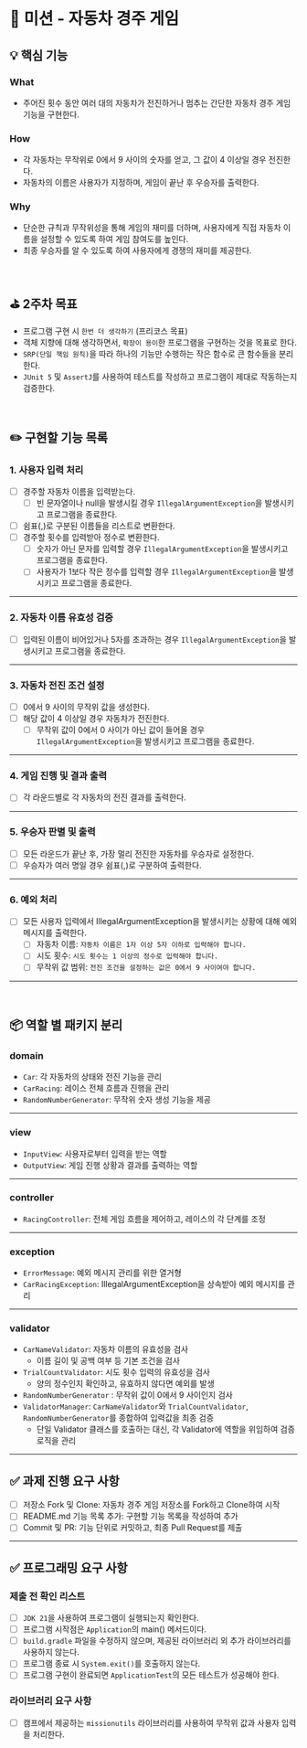 # 🚗 미션 - 자동차 경주 게임
## 💡 핵심 기능
### What
- 주어진 횟수 동안 여러 대의 자동차가 전진하거나 멈추는 간단한 자동차 경주 게임 기능을 구현한다.

### How
- 각 자동차는 무작위로 0에서 9 사이의 숫자를 얻고, 그 값이 4 이상일 경우 전진한다.
- 자동차의 이름은 사용자가 지정하며, 게임이 끝난 후 우승자를 출력한다.

### Why
- 단순한 규칙과 무작위성을 통해 게임의 재미를 더하며, 사용자에게 직접 자동차 이름을 설정할 수 있도록 하여 게임 참여도를 높인다.
- 최종 우승자를 알 수 있도록 하여 사용자에게 경쟁의 재미를 제공한다.

<br/>

## ⛳️ 2주차 목표
- 프로그램 구현 시 `한번 더 생각하기` (프리코스 목표)
- 객체 지향에 대해 생각하면서, `확장이 용이`한 프로그램을 구현하는 것을 목표로 한다.
- `SRP(단일 책임 원칙)`을 따라 하나의 기능만 수행하는 작은 함수로 큰 함수들을 분리한다.
- `JUnit 5` 및 `AssertJ`를 사용하여 테스트를 작성하고 프로그램이 제대로 작동하는지 검증한다.

<br/>

## ✏️ 구현할 기능 목록
### 1. 사용자 입력 처리
- [ ] 경주할 자동차 이름을 입력받는다.
    - [ ] 빈 문자열이나 null을 발생시킬 경우 `IllegalArgumentException`을 발생시키고 프로그램을 종료한다.
- [ ] 쉼표(,)로 구분된 이름들을 리스트로 변환한다.
- [ ] 경주할 횟수를 입력받아 정수로 변환한다. 
    - [ ] 숫자가 아닌 문자를 입력할 경우 `IllegalArgumentException`을 발생시키고 프로그램을 종료한다.
    - [ ] 사용자가 1보다 작은 정수를 입력할 경우 `IllegalArgumentException`을 발생시키고 프로그램을 종료한다.
---
### 2. 자동차 이름 유효성 검증
- [ ] 입력된 이름이 비어있거나 5자를 초과하는 경우 `IllegalArgumentException`을 발생시키고 프로그램을 종료한다.
---
### 3. 자동차 전진 조건 설정
- [ ] 0에서 9 사이의 무작위 값을 생성한다.
- [ ] 해당 값이 4 이상일 경우 자동차가 전진한다.
    - [ ] 무작위 값이 0에서 0 사이가 아닌 값이 들어올 경우 `IllegalArgumentException`을 발생시키고 프로그램을 종료한다.
---
### 4. 게임 진행 및 결과 출력
- [ ] 각 라운드별로 각 자동차의 전진 결과를 출력한다.
---
### 5. 우승자 판별 및 출력
- [ ] 모든 라운드가 끝난 후, 가장 멀리 전진한 자동차를 우승자로 설정한다.
- [ ] 우승자가 여러 명일 경우 쉼표(,)로 구분하여 출력한다.
---
### 6. 예외 처리
- [ ] 모든 사용자 입력에서 IllegalArgumentException을 발생시키는 상황에 대해 예외 메시지를 출력한다.
    - [ ] 자동차 이름: `자동차 이름은 1자 이상 5자 이하로 입력해야 합니다.`
    - [ ] 시도 횟수: `시도 횟수는 1 이상의 정수로 입력해야 합니다.`
    - [ ] 무작위 값 범위: `전진 조건을 설정하는 값은 0에서 9 사이여야 합니다.`
---
<br/>

## 📦 역할 별 패키지 분리
### domain
- `Car`: 각 자동차의 상태와 전진 기능을 관리
- `CarRacing`: 레이스 전체 흐름과 진행을 관리
- `RandomNumberGenerator`: 무작위 숫자 생성 기능을 제공
---
### view
- `InputView`: 사용자로부터 입력을 받는 역할
- `OutputView`: 게임 진행 상황과 결과를 출력하는 역할
---
### controller
- `RacingController`: 전체 게임 흐름을 제어하고, 레이스의 각 단계를 조정 
---
### exception
- `ErrorMessage`: 예외 메시지 관리를 위한 열거형
- `CarRacingException`: IllegalArgumentException을 상속받아 예외 메시지를 관리
---
### validator
- `CarNameValidator`: 자동차 이름의 유효성을 검사 
    - 이름 길이 및 공백 여부 등 기본 조건을 검사
- `TrialCountValidator`: 시도 횟수 입력의 유효성을 검사
    - 양의 정수인지 확인하고, 유효하지 않다면 예외를 발생
- `RandomNumberGenerator` : 무작위 값이 0에서 9 사이인지 검사
- `ValidatorManager`: `CarNameValidator`와 `TrialCountValidator`, `RandomNumberGenerator`를 종합하여 입력값을 최종 검증
    - 단일 Validator 클래스를 호출하는 대신, 각 Validator에 역할을 위임하여 검증 로직을 관리
---

## ✅ 과제 진행 요구 사항
- [ ] 저장소 Fork 및 Clone: 자동차 경주 게임 저장소를 Fork하고 Clone하여 시작
- [ ] README.md 기능 목록 추가: 구현할 기능 목록을 작성하여 추가
- [ ] Commit 및 PR: 기능 단위로 커밋하고, 최종 Pull Request를 제출 
---
## ✅ 프로그래밍 요구 사항
### 제출 전 확인 리스트
- [ ] `JDK 21`을 사용하여 프로그램이 실행되는지 확인한다.
- [ ] 프로그램 시작점은 `Application`의 main() 메서드이다.
- [ ] `build.gradle` 파일을 수정하지 않으며, 제공된 라이브러리 외 추가 라이브러리를 사용하지 않는다.
- [ ] 프로그램 종료 시 `System.exit()`를 호출하지 않는다.
- [ ] 프로그램 구현이 완료되면 `ApplicationTest`의 모든 테스트가 성공해야 한다.
### 라이브러리 요구 사항
- [ ] 캠프에서 제공하는 `missionutils` 라이브러리를 사용하여 무작위 값과 사용자 입력을 처리한다.










